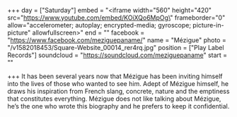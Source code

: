 +++
day = ["Saturday"]
embed = "<iframe width=\"560\" height=\"420\" src=\"https://www.youtube.com/embed/KOiXQo6MpOg\" frameborder=\"0\" allow=\"accelerometer; autoplay; encrypted-media; gyroscope; picture-in-picture\" allowfullscreen></iframe>"
end = ""
facebook = "https://www.facebook.com/meziguepaname/"
name = "Mézigue"
photo = "/v1582018453/Square-Website_00014_rer4rq.jpg"
position = ["Play Label Records"]
soundcloud = "https://soundcloud.com/meziguepaname"
start = ""

+++
It has been several years now that ​Mézigue has been inviting himself into the lives of those who wanted to see him. Adept of Mézigue himself, he draws his inspiration from French slang, concrete, nature and the emptiness that constitutes everything. Mézigue does not like talking about Mézigue, he’s the one who wrote this biography and he prefers to keep it confidential.